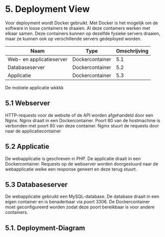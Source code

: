 # 5. Deployment View
Voor deployment wordt Docker gebruikt. Met Docker is het mogelijk om de software in losse 
containers te draaien. Al deze containers werken met elkaar samen. Deze containers kunnen op
dezelfde fysieke servers draaien, maar ze kunnen ook op verschillende servers gedeployed worden.

| Naam           | Type            | Omschrijving
|----------------|-----------------|--------------|
| Web- en applicatieserver      | Dockercontainer | 5.1          |
| Databaseserver | Dockercontainer | 5.2          |
| Applicatie     | Dockercontainer | 5.3          |

De mobiele applicatie wkkkk

## 5.1 Webserver
HTTP-requests voor de website of de API worden afgehandeld door een Nginx. Nginx draait
in een Dockercontainer. Poort 80 van de hostmachine is verbonden met poort 80 van deze container. 
Nginx stuurt de requests door naar de applicatiecontainer

## 5.2 Applicatie
De webapplicatie is geschreven in PHP. De applicatie draait in een Dockercontainer. Requests op de
webserver worden doorgestuurd naar de webapplicatie welke een response geneert en deze terug
stuurt.

## 5.3 Databaseserver
De webapplіcatie gebruikt een MySQL-database. De database draait in een eigen container en is
benaderbaar via poort 3306. De Dockercontainer moet geconfigureerd worden zodat deze poort
bereikbaar is voor andere containers.

## 5.1. Deployment-Diagram
